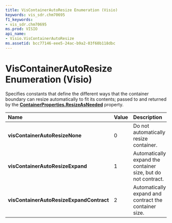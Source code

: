 ```yaml
---
title: VisContainerAutoResize Enumeration (Visio)
keywords: vis_sdr.chm70695
f1_keywords:
- vis_sdr.chm70695
ms.prod: VISIO
api_name:
- Visio.VisContainerAutoResize
ms.assetid: bcc77146-eee5-24ac-b9a2-03f60b118dbc
---
```



# VisContainerAutoResize Enumeration (Visio)

Specifies constants that define the different ways that the container boundary can resize automatically to fit its contents; passed to and returned by the  **[ContainerProperties.ResizeAsNeeded](containerproperties-resizeasneeded-property-visio.md)** property.



|**Name**|**Value**|**Description**|
|:-----|:-----|:-----|
| **visContainerAutoResizeNone**|0|Do not automatically resize container.|
| **visContainerAutoResizeExpand**|1|Automatically expand the container size, but do not contract.|
| **visContainerAutoResizeExpandContract**|2|Automatically expand and contract the container size.|

